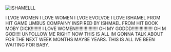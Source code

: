 ![ISHAMELLL](https://github.com/fishlure/Fishlure/assets/99582157/9e00ec51-64ef-43cb-ba80-63dc409de396)


I LVOE WOMEN I LOVE WOMEN I  LVOE EVOLVOE I LOVE ISHAMEL FROM HIT GAME LIMBUS COMPAINY INSPIRED BY ISHMAEL FROM HIT BOOK MOBY DICK!!!!!!!! I LOVE WOMEN!!!!!!!!!!!!!!!!! OH MY GODDD!!!!!!!!!!!!!!!! OH M GOD!!!! UNFOLLOW ME RIGHT NOW THIS IS ALL IM GONNA TALK ABOUT FOR THE NEXT WEEK MONTHS MAYBE YEARS. THIS IS ALL IVE BEEN WAITING FOR BABY.
